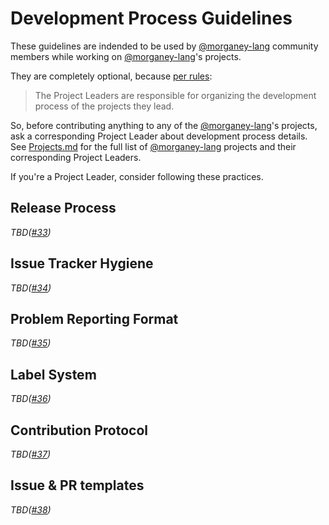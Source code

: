 # Development Process Guidelines

These guidelines are indended to be used by [@morganey-lang] community
members while working on [@morganey-lang]'s projects.

They are completely optional, because [per rules](README.md#becoming-a-project-leader):

> The Project Leaders are responsible for organizing the development process of the projects they lead.

So, before contributing anything to any of the [@morganey-lang]'s projects, ask a corresponding Project Leader about development process details. See [Projects.md](Projects.md) for the full list of [@morganey-lang] projects and their corresponding Project Leaders.

If you're a Project Leader, consider following these practices.

## Release Process

*TBD([#33])*

## Issue Tracker Hygiene

*TBD([#34])*

## Problem Reporting Format

*TBD([#35])*

## Label System

*TBD([#36])*

## Contribution Protocol

*TBD([#37])*

## Issue & PR templates

*TBD([#38])*

[@morganey-lang]: https://github.com/morganey-lang
[#33]: https://github.com/morganey-lang/community/issues/33
[#34]: https://github.com/morganey-lang/community/issues/34
[#35]: https://github.com/morganey-lang/community/issues/35
[#36]: https://github.com/morganey-lang/community/issues/36
[#37]: https://github.com/morganey-lang/community/issues/37
[#38]: https://github.com/morganey-lang/community/issues/38
